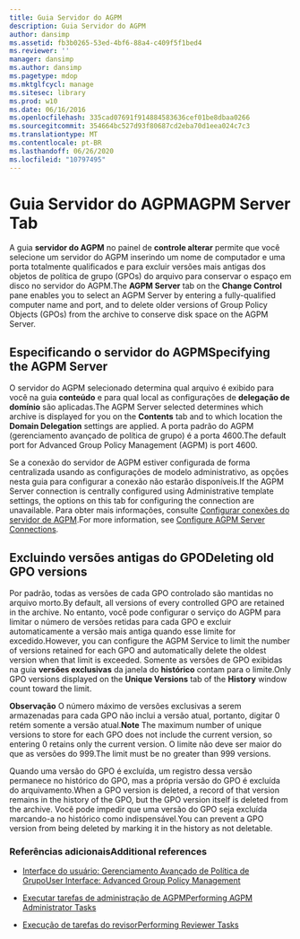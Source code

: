 ```yaml
---
title: Guia Servidor do AGPM
description: Guia Servidor do AGPM
author: dansimp
ms.assetid: fb3b0265-53ed-4bf6-88a4-c409f5f1bed4
ms.reviewer: ''
manager: dansimp
ms.author: dansimp
ms.pagetype: mdop
ms.mktglfcycl: manage
ms.sitesec: library
ms.prod: w10
ms.date: 06/16/2016
ms.openlocfilehash: 335cad07691f914884583636cef01be8dbaa0266
ms.sourcegitcommit: 354664bc527d93f80687cd2eba70d1eea024c7c3
ms.translationtype: MT
ms.contentlocale: pt-BR
ms.lasthandoff: 06/26/2020
ms.locfileid: "10797495"
---
```

# <span data-ttu-id="0a2c8-103">Guia Servidor do AGPM</span><span class="sxs-lookup"><span data-stu-id="0a2c8-103">AGPM Server Tab</span></span>


<span data-ttu-id="0a2c8-104">A guia **servidor do AGPM** no painel de **controle alterar** permite que você selecione um servidor do AGPM inserindo um nome de computador e uma porta totalmente qualificados e para excluir versões mais antigas dos objetos de política de grupo (GPOs) do arquivo para conservar o espaço em disco no servidor do AGPM.</span><span class="sxs-lookup"><span data-stu-id="0a2c8-104">The **AGPM Server** tab on the **Change Control** pane enables you to select an AGPM Server by entering a fully-qualified computer name and port, and to delete older versions of Group Policy Objects (GPOs) from the archive to conserve disk space on the AGPM Server.</span></span>

## <span data-ttu-id="0a2c8-105">Especificando o servidor do AGPM</span><span class="sxs-lookup"><span data-stu-id="0a2c8-105">Specifying the AGPM Server</span></span>


<span data-ttu-id="0a2c8-106">O servidor do AGPM selecionado determina qual arquivo é exibido para você na guia **conteúdo** e para qual local as configurações de **delegação de domínio** são aplicadas.</span><span class="sxs-lookup"><span data-stu-id="0a2c8-106">The AGPM Server selected determines which archive is displayed for you on the **Contents** tab and to which location the **Domain Delegation** settings are applied.</span></span> <span data-ttu-id="0a2c8-107">A porta padrão do AGPM (gerenciamento avançado de política de grupo) é a porta 4600.</span><span class="sxs-lookup"><span data-stu-id="0a2c8-107">The default port for Advanced Group Policy Management (AGPM) is port 4600.</span></span>

<span data-ttu-id="0a2c8-108">Se a conexão do servidor de AGPM estiver configurada de forma centralizada usando as configurações de modelo administrativo, as opções nesta guia para configurar a conexão não estarão disponíveis.</span><span class="sxs-lookup"><span data-stu-id="0a2c8-108">If the AGPM Server connection is centrally configured using Administrative template settings, the options on this tab for configuring the connection are unavailable.</span></span> <span data-ttu-id="0a2c8-109">Para obter mais informações, consulte [Configurar conexões do servidor de AGPM](configure-agpm-server-connections-agpm30ops.md).</span><span class="sxs-lookup"><span data-stu-id="0a2c8-109">For more information, see [Configure AGPM Server Connections](configure-agpm-server-connections-agpm30ops.md).</span></span>

## <span data-ttu-id="0a2c8-110">Excluindo versões antigas do GPO</span><span class="sxs-lookup"><span data-stu-id="0a2c8-110">Deleting old GPO versions</span></span>


<span data-ttu-id="0a2c8-111">Por padrão, todas as versões de cada GPO controlado são mantidas no arquivo morto.</span><span class="sxs-lookup"><span data-stu-id="0a2c8-111">By default, all versions of every controlled GPO are retained in the archive.</span></span> <span data-ttu-id="0a2c8-112">No entanto, você pode configurar o serviço do AGPM para limitar o número de versões retidas para cada GPO e excluir automaticamente a versão mais antiga quando esse limite for excedido.</span><span class="sxs-lookup"><span data-stu-id="0a2c8-112">However, you can configure the AGPM Service to limit the number of versions retained for each GPO and automatically delete the oldest version when that limit is exceeded.</span></span> <span data-ttu-id="0a2c8-113">Somente as versões de GPO exibidas na guia **versões exclusivas** da janela do **histórico** contam para o limite.</span><span class="sxs-lookup"><span data-stu-id="0a2c8-113">Only GPO versions displayed on the **Unique Versions** tab of the **History** window count toward the limit.</span></span>

<span data-ttu-id="0a2c8-114">**Observação**  O número máximo de versões exclusivas a serem armazenadas para cada GPO não inclui a versão atual, portanto, digitar 0 retém somente a versão atual.</span><span class="sxs-lookup"><span data-stu-id="0a2c8-114">**Note** The maximum number of unique versions to store for each GPO does not include the current version, so entering 0 retains only the current version.</span></span> <span data-ttu-id="0a2c8-115">O limite não deve ser maior do que as versões do 999.</span><span class="sxs-lookup"><span data-stu-id="0a2c8-115">The limit must be no greater than 999 versions.</span></span>

<span data-ttu-id="0a2c8-116">Quando uma versão do GPO é excluída, um registro dessa versão permanece no histórico do GPO, mas a própria versão do GPO é excluída do arquivamento.</span><span class="sxs-lookup"><span data-stu-id="0a2c8-116">When a GPO version is deleted, a record of that version remains in the history of the GPO, but the GPO version itself is deleted from the archive.</span></span> <span data-ttu-id="0a2c8-117">Você pode impedir que uma versão do GPO seja excluída marcando-a no histórico como indispensável.</span><span class="sxs-lookup"><span data-stu-id="0a2c8-117">You can prevent a GPO version from being deleted by marking it in the history as not deletable.</span></span>

 

### <span data-ttu-id="0a2c8-118">Referências adicionais</span><span class="sxs-lookup"><span data-stu-id="0a2c8-118">Additional references</span></span>

-   [<span data-ttu-id="0a2c8-119">Interface do usuário: Gerenciamento Avançado de Política de Grupo</span><span class="sxs-lookup"><span data-stu-id="0a2c8-119">User Interface: Advanced Group Policy Management</span></span>](user-interface-advanced-group-policy-management-agpm30ops.md)

-   [<span data-ttu-id="0a2c8-120">Executar tarefas de administração de AGPM</span><span class="sxs-lookup"><span data-stu-id="0a2c8-120">Performing AGPM Administrator Tasks</span></span>](performing-agpm-administrator-tasks-agpm30ops.md)

-   [<span data-ttu-id="0a2c8-121">Execução de tarefas do revisor</span><span class="sxs-lookup"><span data-stu-id="0a2c8-121">Performing Reviewer Tasks</span></span>](performing-reviewer-tasks-agpm30ops.md)

 

 





